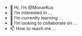 - 👋 Hi, I’m @MonarKus
- 👀 I’m interested in ...
- 🌱 I’m currently learning ...
- 💞️ I’m looking to collaborate on ...
- 📫 How to reach me ...

<!---
MonarKus/MonarKus is a ✨ special ✨ repository because its `README.md` (this file) appears on your GitHub profile.
You can click the Preview link to take a look at your changes.
--->
